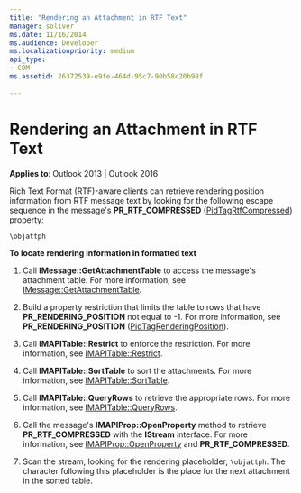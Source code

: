 ```yaml
---
title: "Rendering an Attachment in RTF Text"
manager: soliver
ms.date: 11/16/2014
ms.audience: Developer
ms.localizationpriority: medium
api_type:
- COM
ms.assetid: 26372539-e9fe-464d-95c7-90b58c20b98f 
 
---
```


# Rendering an Attachment in RTF Text

**Applies to**: Outlook 2013 | Outlook 2016
  
Rich Text Format (RTF)-aware clients can retrieve rendering position information from RTF message text by looking for the following escape sequence in the message's **PR_RTF_COMPRESSED** ([PidTagRtfCompressed](pidtagrtfcompressed-canonical-property.md)) property:
  
 `\objattph`
  
 **To locate rendering information in formatted text**
  
1. Call **IMessage::GetAttachmentTable** to access the message's attachment table. For more information, see [IMessage::GetAttachmentTable](imessage-getattachmenttable.md).

2. Build a property restriction that limits the table to rows that have **PR_RENDERING_POSITION** not equal to -1. For more information, see **PR_RENDERING_POSITION** ([PidTagRenderingPosition](pidtagrenderingposition-canonical-property.md)).

3. Call **IMAPITable::Restrict** to enforce the restriction. For more information, see [IMAPITable::Restrict](imapitable-restrict.md).

4. Call **IMAPITable::SortTable** to sort the attachments. For more information, see [IMAPITable::SortTable](imapitable-sorttable.md).

5. Call **IMAPITable::QueryRows** to retrieve the appropriate rows. For more information, see [IMAPITable::QueryRows](imapitable-queryrows.md).

6. Call the message's **IMAPIProp::OpenProperty** method to retrieve **PR_RTF_COMPRESSED** with the **IStream** interface. For more information, see [IMAPIProp::OpenProperty](imapiprop-openproperty.md) and **PR_RTF_COMPRESSED**.

7. Scan the stream, looking for the rendering placeholder, `\objattph`. The character following this placeholder is the place for the next attachment in the sorted table.

